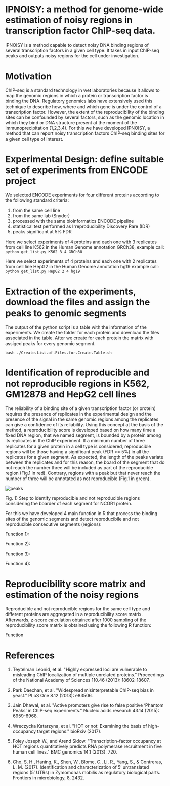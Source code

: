 # IPNOISY: a method for genome-wide estimation of noisy regions in transcription factor ChIP-seq data. 
IPNOISY is a method capable to detect noisy DNA binding regions of several transcription factors in a given cell type. It takes in input ChIP-seq peaks and outputs noisy regions for the cell under investigation.


# Motivation
ChIP-seq is a standard technology in wet laboratories because it allows to map the genomic regions in which a protein or transcription factor is binding the DNA. Regulatory genomics labs have extensively used this technique to describe how, where and which gene is under the control of a transcription factor. However, the extent of the reproducibility of the binding sites can be confounded by several factors, such as the genomic location in which they bind or DNA structure present at the moment of the immunoprecipitation (1,2,3,4). For this we have developed IPNOISY, a method that can report noisy transcription factors ChIP-seq binding sites for a given cell type of interest.


# Experimental Design: define suitable set of experiments from ENCODE project
We selected ENCODE experiments for four different proteins according to the following standard criteria:  
1) from the same cell line  
2) from the same lab (Snyder)  
3) processed with the same bioinformatics ENCODE pipeline  
4) statistical test performed as Irreproducibility Discovery Rare (IDR)  
5) peaks significant at 5% FDR  

Here we select experiments of 4 proteins and each one with 3 replicates from cell line K562 in the Human Genome annotation GRCh38, example call:  
`python get_list.py K562 3 4 GRCh38`  

Here we select experiments of 4 proteins and each one with 2 replicates from cell line HepG2 in the Human Genome annotation hg19 example call:  
 `python get_list.py HepG2 2 4 hg19`  

# Extraction of the experiments, download the files and assign the peaks to genomic segments
The output of the python script is a table with the information of the experiments. We create the folder for each protein and download the files associated in the table. After we create for each protein the matrix with assiged peaks for every genomic segment.

`bash ./Create.List.of.Files.for.Create.Table.sh`  

# Identification of reproducible and not reproducible regions in K562, GM12878 and HepG2 cell lines
The reliability of a binding site of a given transcription factor (or protein) requires the presence of replicates in the experimental design and the presence of the signal in the same genomic regions among the replicates can give a confidence of its reliability. Using this concept at the basis of the method, a reproducibility score is developed based on how many time a fixed DNA region, that we named segment, is bounded by a protein among its replicates in the ChIP experiment. If a minimum number of three replicates for a given protein in a cell type is considered, reproducible regions will be those having a significant peak (FDR <= 5%) in all the replicates for a given segment. As expected, the length of the peaks variate between the replicates and for this reason, the board of the segment that do not reach the number three will be included as part of the reproducible region (Fig.1 in red). Contrary, regions with a peak but that never reach the number of three will be annotated as not reproducible (Fig.1 in green).

![peaks](https://user-images.githubusercontent.com/6462162/40009504-8453ddac-57a2-11e8-98ce-1c874821e177.png)

Fig. 1) Step to identify reproducible and not reproducible regions considering the boarder of each segment for NCOR1 protein. 

For this we have developed 4 main function in R that process the binding sites of the genomic segments and detect reproducibile and not reproducible consecutive segments (regions):

Function 1):  

Function 2):  

Function 3):  

Function 4):  


# Reproducibility score matrix and estimation of the noisy regions
Reproducible and not reproducible regions for the same cell type and different proteins are aggregated in a reproducibility score matrix. Afterwards, z-score calculation obtained after 1000 sampling of the reproducibility score matrix is obtained using the following R function:

Function 


# References
1. Teytelman Leonid, et al. "Highly expressed loci are vulnerable to misleading ChIP localization of multiple unrelated proteins." Proceedings of the National Academy of Sciences 110.46 (2013): 18602-18607.  

2. Park Daechan, et al. "Widespread misinterpretable ChIP-seq bias in yeast." PLoS One 8.12 (2013): e83506.  

3. Jain Dhawal, et al. "Active promoters give rise to false positive ‘Phantom Peaks’ in ChIP-seq experiments." Nucleic acids research 43.14 (2015): 6959-6968.   

4. Wreczycka Katarzyna, et al. "HOT or not: Examining the basis of high-occupancy target regions." bioRxiv (2017).

5. Foley Joseph W., and Arend Sidow. "Transcription-factor occupancy at HOT regions quantitatively predicts RNA polymerase recruitment in five human cell lines." BMC genomics 14.1 (2013): 720.

6. Cho, S. H., Haning, K., Shen, W., Blome, C., Li, R., Yang, S., & Contreras, L. M. (2017). Identification and characterization of 5′ untranslated regions (5′ UTRs) in Zymomonas mobilis as regulatory biological parts. Frontiers in microbiology, 8, 2432.
